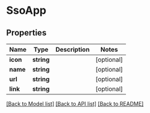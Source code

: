 # SsoApp

## Properties
Name | Type | Description | Notes
------------ | ------------- | ------------- | -------------
**icon** | **string** |  | [optional] 
**name** | **string** |  | [optional] 
**url** | **string** |  | [optional] 
**link** | **string** |  | [optional] 

[[Back to Model list]](../README.md#documentation-for-models) [[Back to API list]](../README.md#documentation-for-api-endpoints) [[Back to README]](../README.md)


